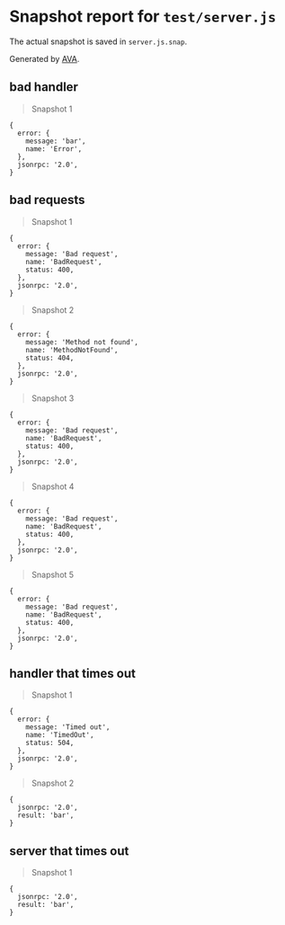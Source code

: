 # Snapshot report for `test/server.js`

The actual snapshot is saved in `server.js.snap`.

Generated by [AVA](https://ava.li).

## bad handler

> Snapshot 1

    {
      error: {
        message: 'bar',
        name: 'Error',
      },
      jsonrpc: '2.0',
    }

## bad requests

> Snapshot 1

    {
      error: {
        message: 'Bad request',
        name: 'BadRequest',
        status: 400,
      },
      jsonrpc: '2.0',
    }

> Snapshot 2

    {
      error: {
        message: 'Method not found',
        name: 'MethodNotFound',
        status: 404,
      },
      jsonrpc: '2.0',
    }

> Snapshot 3

    {
      error: {
        message: 'Bad request',
        name: 'BadRequest',
        status: 400,
      },
      jsonrpc: '2.0',
    }

> Snapshot 4

    {
      error: {
        message: 'Bad request',
        name: 'BadRequest',
        status: 400,
      },
      jsonrpc: '2.0',
    }

> Snapshot 5

    {
      error: {
        message: 'Bad request',
        name: 'BadRequest',
        status: 400,
      },
      jsonrpc: '2.0',
    }

## handler that times out

> Snapshot 1

    {
      error: {
        message: 'Timed out',
        name: 'TimedOut',
        status: 504,
      },
      jsonrpc: '2.0',
    }

> Snapshot 2

    {
      jsonrpc: '2.0',
      result: 'bar',
    }

## server that times out

> Snapshot 1

    {
      jsonrpc: '2.0',
      result: 'bar',
    }
